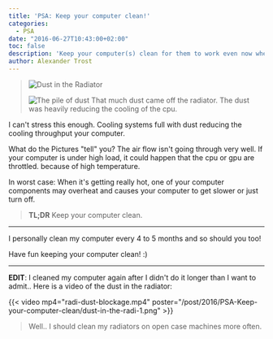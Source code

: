 ```yaml
---
title: 'PSA: Keep your computer clean!'
categories:
  - PSA
date: "2016-06-27T10:43:00+02:00"
toc: false
description: 'Keep your computer(s) clean for them to work even now when a hot summer is around the corner.'
author: Alexander Trost
---
```


> ![Dust in the Radiator](dust-in-the-radi-1.png)
>
> ![The pile of dust](dust-in-the-radi-2.png)
> That much dust came off the radiator. The dust was heavily reducing the cooling of the cpu.

I can't stress this enough. Cooling systems full with dust reducing the cooling throughput your computer.

What do the Pictures "tell" you? The air flow isn't going through very well.
If your computer is under high load, it could happen that the cpu or gpu are throttled. because of high temperature.

In worst case: When it's getting really hot, one of your computer components may overheat and causes your computer to get slower or just turn off.

> **TL;DR** Keep your computer clean.

***

I personally clean my computer every 4 to 5 months and so should you too!

Have fun keeping your computer clean! :)

***

**EDIT**: I cleaned my computer again after I didn't do it longer than I want to admit.. Here is a video of the dust in the radiator:

{{< video mp4="radi-dust-blockage.mp4" poster="/post/2016/PSA-Keep-your-computer-clean/dust-in-the-radi-1.png" >}}

> Well.. I should clean my radiators on open case machines more often.
